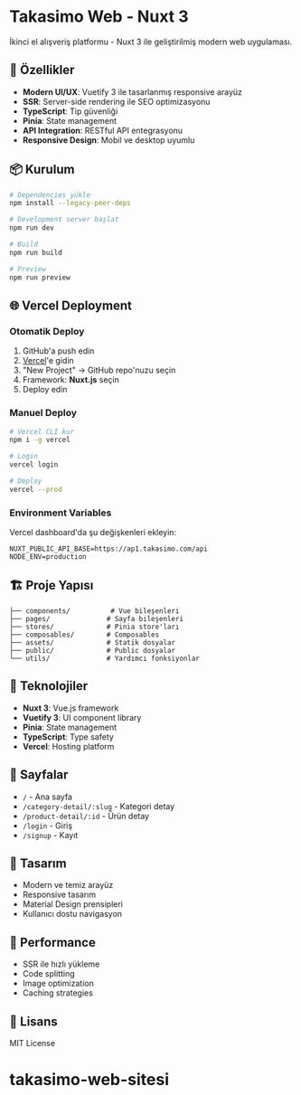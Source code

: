 # Takasimo Web - Nuxt 3

İkinci el alışveriş platformu - Nuxt 3 ile geliştirilmiş modern web uygulaması.

## 🚀 Özellikler

- **Modern UI/UX**: Vuetify 3 ile tasarlanmış responsive arayüz
- **SSR**: Server-side rendering ile SEO optimizasyonu
- **TypeScript**: Tip güvenliği
- **Pinia**: State management
- **API Integration**: RESTful API entegrasyonu
- **Responsive Design**: Mobil ve desktop uyumlu

## 📦 Kurulum

```bash
# Dependencies yükle
npm install --legacy-peer-deps

# Development server başlat
npm run dev

# Build
npm run build

# Preview
npm run preview
```

## 🌐 Vercel Deployment

### Otomatik Deploy
1. GitHub'a push edin
2. [Vercel](https://vercel.com)'e gidin
3. "New Project" → GitHub repo'nuzu seçin
4. Framework: **Nuxt.js** seçin
5. Deploy edin

### Manuel Deploy
```bash
# Vercel CLI kur
npm i -g vercel

# Login
vercel login

# Deploy
vercel --prod
```

### Environment Variables
Vercel dashboard'da şu değişkenleri ekleyin:
```
NUXT_PUBLIC_API_BASE=https://ap1.takasimo.com/api
NODE_ENV=production
```

## 🏗️ Proje Yapısı

```
├── components/          # Vue bileşenleri
├── pages/              # Sayfa bileşenleri
├── stores/             # Pinia store'ları
├── composables/        # Composables
├── assets/             # Statik dosyalar
├── public/             # Public dosyalar
└── utils/              # Yardımcı fonksiyonlar
```

## 🔧 Teknolojiler

- **Nuxt 3**: Vue.js framework
- **Vuetify 3**: UI component library
- **Pinia**: State management
- **TypeScript**: Type safety
- **Vercel**: Hosting platform

## 📱 Sayfalar

- `/` - Ana sayfa
- `/category-detail/:slug` - Kategori detay
- `/product-detail/:id` - Ürün detay
- `/login` - Giriş
- `/signup` - Kayıt

## 🎨 Tasarım

- Modern ve temiz arayüz
- Responsive tasarım
- Material Design prensipleri
- Kullanıcı dostu navigasyon

## 🚀 Performance

- SSR ile hızlı yükleme
- Code splitting
- Image optimization
- Caching strategies

## 📄 Lisans

MIT License
# takasimo-web-sitesi
